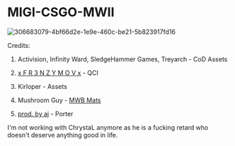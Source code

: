 # MIGI-CSGO-MWII

![306683079-4bf66d2e-1e9e-460c-be21-5b823917fd16](https://github.com/prodbyaj1/MIGI-CSGO-MWIII/assets/164549528/9033b507-f971-42ce-b32f-c49532dcb837)

Credits:

1. Activision, Infinity Ward, SledgeHammer Games, Treyarch - CoD Assets

2. [x F R 3 N Z Y M O V x](https://www.youtube.com/@fr3nzymov1337) - QCI

3. Kirloper - Assets

4. Mushroom Guy - [MWB Mats](https://github.com/mushroom-guy/mwb-materials)

5. [prod. by aj](https://www.youtube.com/channel/UC-deeJ3O7WW7mKPAWVjxlyw) - Porter










I'm not working with ChrystaL anymore as he is a fucking retard who doesn't deserve anything good in life.
